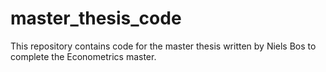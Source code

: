 # master_thesis_code
This repository contains code for the master thesis written by Niels Bos to complete the Econometrics master.
